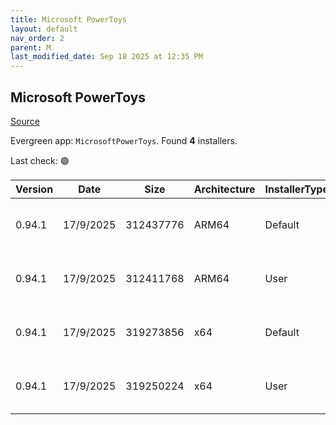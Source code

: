 ```yaml
---
title: Microsoft PowerToys
layout: default
nav_order: 2
parent: M
last_modified_date: Sep 18 2025 at 12:35 PM
---
```


## Microsoft PowerToys

[Source](https://github.com/microsoft/PowerToys/)

Evergreen app: `MicrosoftPowerToys`. Found **4** installers.

Last check: 🟢

| Version | Date      | Size      | Architecture | InstallerType | Type | URI                                                                                                                                                                                                          |
| ------- | --------- | --------- | ------------ | ------------- | ---- | ------------------------------------------------------------------------------------------------------------------------------------------------------------------------------------------------------------ |
| 0.94.1  | 17/9/2025 | 312437776 | ARM64        | Default       | exe  | [https://github.com/microsoft/PowerToys/releases/download/v0.94.1/PowerToysSetup-0.94.1-arm64.exe](https://github.com/microsoft/PowerToys/releases/download/v0.94.1/PowerToysSetup-0.94.1-arm64.exe)         |
| 0.94.1  | 17/9/2025 | 312411768 | ARM64        | User          | exe  | [https://github.com/microsoft/PowerToys/releases/download/v0.94.1/PowerToysUserSetup-0.94.1-arm64.exe](https://github.com/microsoft/PowerToys/releases/download/v0.94.1/PowerToysUserSetup-0.94.1-arm64.exe) |
| 0.94.1  | 17/9/2025 | 319273856 | x64          | Default       | exe  | [https://github.com/microsoft/PowerToys/releases/download/v0.94.1/PowerToysSetup-0.94.1-x64.exe](https://github.com/microsoft/PowerToys/releases/download/v0.94.1/PowerToysSetup-0.94.1-x64.exe)             |
| 0.94.1  | 17/9/2025 | 319250224 | x64          | User          | exe  | [https://github.com/microsoft/PowerToys/releases/download/v0.94.1/PowerToysUserSetup-0.94.1-x64.exe](https://github.com/microsoft/PowerToys/releases/download/v0.94.1/PowerToysUserSetup-0.94.1-x64.exe)     |
